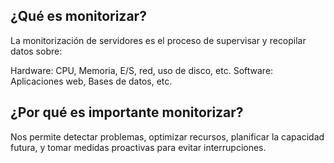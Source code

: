 ## ¿Qué es monitorizar?
La monitorización de servidores es el proceso de supervisar y recopilar datos
sobre:

Hardware: CPU, Memoria, E/S, red, uso de disco, etc.
Software: Aplicaciones web, Bases de datos, etc.
## ¿Por qué es importante monitorizar?
Nos permite detectar problemas, optimizar recursos, planificar la capacidad
futura, y tomar medidas proactivas para evitar interrupciones.